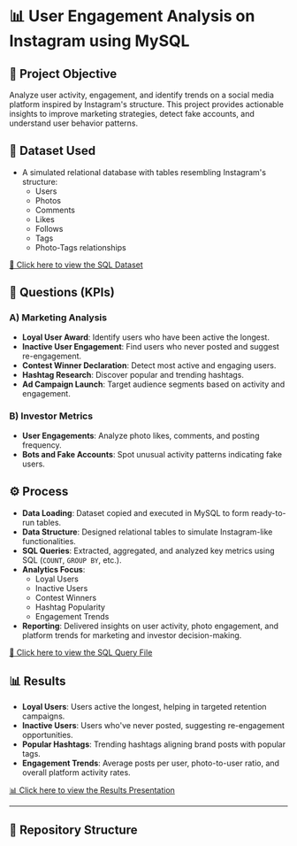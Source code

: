 # 📊 User Engagement Analysis on Instagram using MySQL

## 📌 Project Objective
Analyze user activity, engagement, and identify trends on a social media platform inspired by Instagram's structure. This project provides actionable insights to improve marketing strategies, detect fake accounts, and understand user behavior patterns.

## 📂 Dataset Used

- A simulated relational database with tables resembling Instagram's structure:
  - Users
  - Photos
  - Comments
  - Likes
  - Follows
  - Tags
  - Photo-Tags relationships

[📄 Click here to view the SQL Dataset](https://github.com/AmudhanAR/Instagram-User-Analytics/blob/main/SQL%20data%20set.docx)

## 🎯 Questions (KPIs)
### A) Marketing Analysis
- **Loyal User Award**: Identify users who have been active the longest.
- **Inactive User Engagement**: Find users who never posted and suggest re-engagement.
- **Contest Winner Declaration**: Detect most active and engaging users.
- **Hashtag Research**: Discover popular and trending hashtags.
- **Ad Campaign Launch**: Target audience segments based on activity and engagement.

### B) Investor Metrics
- **User Engagements**: Analyze photo likes, comments, and posting frequency.
- **Bots and Fake Accounts**: Spot unusual activity patterns indicating fake users.

## ⚙️ Process
- **Data Loading**: Dataset copied and executed in MySQL to form ready-to-run tables.
- **Data Structure**: Designed relational tables to simulate Instagram-like functionalities.
- **SQL Queries**: Extracted, aggregated, and analyzed key metrics using SQL (`COUNT`, `GROUP BY`, etc.).
- **Analytics Focus**:
  - Loyal Users
  - Inactive Users
  - Contest Winners
  - Hashtag Popularity
  - Engagement Trends
- **Reporting**: Delivered insights on user activity, photo engagement, and platform trends for marketing and investor decision-making.
  
[💾 Click here to view the SQL Query File](https://github.com/AmudhanAR/Instagram-User-Analytics/blob/main/SQL%20Instagram%20Analytics(trainity).sql)

## 📊 Results
- **Loyal Users**: Users active the longest, helping in targeted retention campaigns.
- **Inactive Users**: Users who've never posted, suggesting re-engagement opportunities.
- **Popular Hashtags**: Trending hashtags aligning brand posts with popular tags.
- **Engagement Trends**: Average posts per user, photo-to-user ratio, and overall platform activity rates.
  
[📊 Click here to view the Results Presentation](https://github.com/AmudhanAR/Instagram-User-Analytics/blob/main/Instagram%20User%20Analytics.pptx)

---

## 📂 Repository Structure

